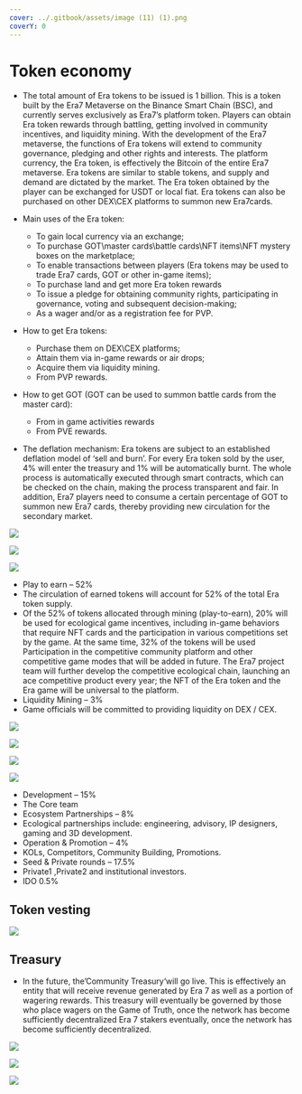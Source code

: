 ```yaml
---
cover: ../.gitbook/assets/image (11) (1).png
coverY: 0
---
```


# Token economy

* The total amount of Era tokens to be issued is 1 billion. This is a token built by the Era7 Metaverse on the Binance Smart Chain (BSC), and currently serves exclusively as Era7’s platform token. Players can obtain Era token rewards through battling, getting involved in community incentives, and liquidity mining. With the development of the Era7 metaverse, the functions of Era tokens will extend to community governance, pledging and other rights and interests. The platform currency, the Era token, is effectively the Bitcoin of the entire Era7 metaverse. Era tokens are similar to stable tokens, and supply and demand are dictated by the market. The Era token obtained by the player can be exchanged for USDT or local fiat. Era tokens can also be purchased on other DEX\CEX platforms to summon new Era7cards.
* Main uses of the Era token:
  * To gain local currency via an exchange;&#x20;
  * To purchase GOT\master cards\battle cards\NFT items\NFT mystery boxes on the marketplace;
  * &#x20;To enable transactions between players (Era tokens may be used to trade Era7 cards, GOT or other in-game items);&#x20;
  * To purchase land and get more Era token rewards&#x20;
  * To issue a pledge for obtaining community rights, participating in governance, voting and subsequent decision-making;&#x20;
  * As a wager and/or as a registration fee for PVP.
*   How to get Era tokens:&#x20;

    * Purchase them on DEX\CEX platforms;
    * Attain them via in-game rewards or air drops;&#x20;
    * Acquire them via liquidity mining.&#x20;
    * From PVP rewards.


* How to get GOT (GOT can be used to summon battle cards from the master card):&#x20;
  * From in game activities rewards&#x20;
  * From PVE rewards.
* The deflation mechanism: Era tokens are subject to an established deflation model of ‘sell and burn’. For every Era token sold by the user, 4% will enter the treasury and 1% will be automatically burnt. The whole process is automatically executed through smart contracts, which can be checked on the chain, making the process transparent and fair. In addition, Era7 players need to consume a certain percentage of GOT to summon new Era7 cards, thereby providing new circulation for the secondary market.

![](<../.gitbook/assets/image (8).png>)

![](<../.gitbook/assets/image (4).png>)

![](<../.gitbook/assets/image (18).png>)

* Play to earn – 52%
* The circulation of earned tokens will account for 52% of the total Era token supply.
* Of the 52% of tokens allocated through mining (play-to-earn), 20% will be used for ecological game incentives, including in-game behaviors that require NFT cards and the participation in various competitions set by the game. At the same time, 32% of the tokens will be used Participation in the competitive community platform and other competitive game modes that will be added in future. The Era7 project team will further develop the competitive ecological chain, launching an ace competitive product every year; the NFT of the Era token and the Era game will be universal to the platform.&#x20;
* Liquidity Mining – 3%&#x20;
* Game officials will be committed to providing liquidity on DEX / CEX.

![](<../.gitbook/assets/image (19).png>)

![](<../.gitbook/assets/image (3).png>)

![](<../.gitbook/assets/image (10).png>)

![](<../.gitbook/assets/image (26).png>)

* Development –  15%&#x20;
* The Core team
* Ecosystem Partnerships – 8%&#x20;
* Ecological partnerships include: engineering, advisory, IP designers, gaming and 3D development.
* Operation & Promotion – 4%&#x20;
* KOLs, Competitors, Community Building, Promotions.
* Seed & Private rounds – 17.5%&#x20;
* Private1 ,Private2 and institutional investors.
* IDO 0.5%

## Token vesting

![](../.gitbook/assets/image1.jpg)

## Treasury

* In the future, the’Community Treasury‘will go live. This is effectively an entity that will receive revenue generated by Era 7 as well as a portion of wagering rewards. This treasury will eventually be governed by those who place wagers on the Game of Truth, once the network has become sufficiently decentralized Era 7 stakers eventually, once the network has become sufficiently decentralized.&#x20;

![](<../.gitbook/assets/image (4) (1).png>)

![](<../.gitbook/assets/image (9).png>)

![](<../.gitbook/assets/image (20).png>)
